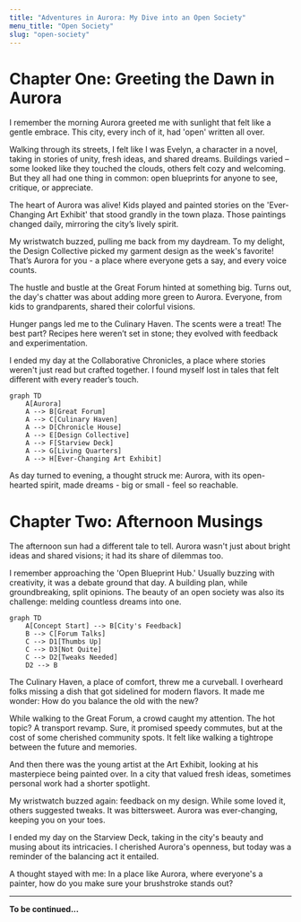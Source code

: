```yaml
---
title: "Adventures in Aurora: My Dive into an Open Society"
menu_title: "Open Society"
slug: "open-society"
---
```


# Chapter One: Greeting the Dawn in Aurora

I remember the morning Aurora greeted me with sunlight that felt like a gentle embrace. This city, every inch of it, had 'open' written all over.

Walking through its streets, I felt like I was Evelyn, a character in a novel, taking in stories of unity, fresh ideas, and shared dreams. Buildings varied – some looked like they touched the clouds, others felt cozy and welcoming. But they all had one thing in common: open blueprints for anyone to see, critique, or appreciate.

The heart of Aurora was alive! Kids played and painted stories on the 'Ever-Changing Art Exhibit' that stood grandly in the town plaza. Those paintings changed daily, mirroring the city’s lively spirit.

My wristwatch buzzed, pulling me back from my daydream. To my delight, the Design Collective picked my garment design as the week's favorite! That’s Aurora for you - a place where everyone gets a say, and every voice counts.

The hustle and bustle at the Great Forum hinted at something big. Turns out, the day's chatter was about adding more green to Aurora. Everyone, from kids to grandparents, shared their colorful visions.

Hunger pangs led me to the Culinary Haven. The scents were a treat! The best part? Recipes here weren’t set in stone; they evolved with feedback and experimentation.

I ended my day at the Collaborative Chronicles, a place where stories weren't just read but crafted together. I found myself lost in tales that felt different with every reader’s touch.

```mermaid
graph TD
    A[Aurora]
    A --> B[Great Forum]
    A --> C[Culinary Haven]
    A --> D[Chronicle House]
    A --> E[Design Collective]
    A --> F[Starview Deck]
    A --> G[Living Quarters]
    A --> H[Ever-Changing Art Exhibit]
```

As day turned to evening, a thought struck me: Aurora, with its open-hearted spirit, made dreams - big or small - feel so reachable.

# Chapter Two: Afternoon Musings

The afternoon sun had a different tale to tell. Aurora wasn't just about bright ideas and shared visions; it had its share of dilemmas too.

I remember approaching the 'Open Blueprint Hub.' Usually buzzing with creativity, it was a debate ground that day. A building plan, while groundbreaking, split opinions. The beauty of an open society was also its challenge: melding countless dreams into one.

```mermaid
graph TD
    A[Concept Start] --> B[City's Feedback]
    B --> C[Forum Talks]
    C --> D1[Thumbs Up]
    C --> D3[Not Quite]
    C --> D2[Tweaks Needed]
    D2 --> B
```

The Culinary Haven, a place of comfort, threw me a curveball. I overheard folks missing a dish that got sidelined for modern flavors. It made me wonder: How do you balance the old with the new?

While walking to the Great Forum, a crowd caught my attention. The hot topic? A transport revamp. Sure, it promised speedy commutes, but at the cost of some cherished community spots. It felt like walking a tightrope between the future and memories.

And then there was the young artist at the Art Exhibit, looking at his masterpiece being painted over. In a city that valued fresh ideas, sometimes personal work had a shorter spotlight.

My wristwatch buzzed again: feedback on my design. While some loved it, others suggested tweaks. It was bittersweet. Aurora was ever-changing, keeping you on your toes.

I ended my day on the Starview Deck, taking in the city's beauty and musing about its intricacies. I cherished Aurora's openness, but today was a reminder of the balancing act it entailed.

A thought stayed with me: In a place like Aurora, where everyone's a painter, how do you make sure your brushstroke stands out?

---

**To be continued...**
